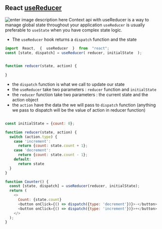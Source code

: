 
## React [useReducer](https://reactjs.org/docs/hooks-reference.html#usereducer)
![enter image description here](https://nikhilkumaran.dev/images/blog/useReducer.png)
Context api with useReducer is a way to manage global state throughout your application
`useReducer` is usually preferable to `useState` when you have complex state logic.

- The `useReducer` hook returns a `dispatch` function and the state 
```js 
import  React,  {  useReducer  }  from  "react"; 
const [state, dispatch] = useReducer( reducer, initialState  );

 
function reducer(state, action) {
   
}
```
 
- the `dispatch` function is what we call to update our state 
-  the `useReducer` take two parameters : `reducer` function and `initialState`
- the `reducer` function take two parameters : the current state and the action object
- the `action` have the data the we will pass to `dispatch` function (anything we pass to dispatch will be the value of action in reducer function)
```js 
 
const initialState = {count: 0};

function reducer(state, action) {
  switch (action.type) {
    case 'increment':
      return {count: state.count + 1};
    case 'decrement':
      return {count: state.count - 1};
    default:
      return state
  }
}

function Counter() {
  const [state, dispatch] = useReducer(reducer, initialState);
  return (
    <>
      Count: {state.count}
      <button onClick={() => dispatch({type: 'decrement'})}>-</button>
      <button onClick={() => dispatch({type: 'increment'})}>+</button>
    </>
  );
}
 
```